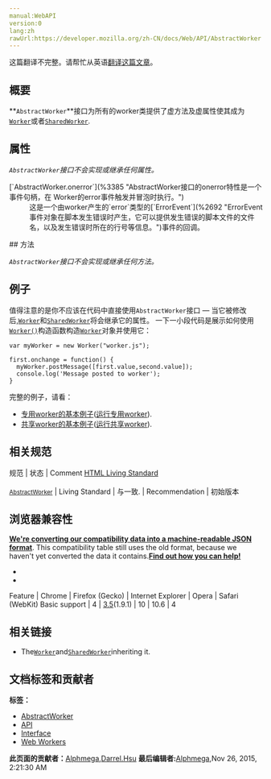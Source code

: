 ```yaml
---
manual:WebAPI
version:0
lang:zh
rawUrl:https://developer.mozilla.org/zh-CN/docs/Web/API/AbstractWorker
---
```




这篇翻译不完整。请帮忙从英语[翻译这篇文章](%3384 "")。





## 概要<a name="概要"></a>


**`AbstractWorker`**接口为所有的worker类提供了虚方法及虚属性使其成为[`Worker`](%3314 "Web Workers API 的 Worker 接口代表一个可以轻松创建的后台任务，并可以将消息发送回其创建者。创建一个工作程序只要简单的调用Worker() 构造函数，并指定一个要在工作线程中运行的脚本。")或者[`SharedWorker`](%3208 "Inherits properties from its parent, EventTarget, and implements properties from AbstractWorker.").


## 属性<a name="属性"></a>


<em>`AbstractWorker`</em><em>接口不会实现或继承任何属性。</em>

<dl><dt>[`AbstractWorker.onerror`](%3385 "AbstractWorker接口的onerror特性是一个事件句柄，在 Worker的error事件触发并冒泡时执行。")</dt><dd>这是一个由worker产生的`error`类型的[`ErrorEvent`](%2692 "ErrorEvent 事件对象在脚本发生错误时产生，它可以提供发生错误的脚本文件的文件名，以及发生错误时所在的行号等信息。")事件的回调。</dd></dl>
## 方法<a name="方法"></a>


<em>`AbstractWorker`</em><em>接口不会实现或继承任何方法。</em>


## 例子<a name="例子"></a>


值得注意的是你不应该在代码中直接使用`AbstractWorker`接口 — 当它被修改后,[`Worker`](%3314 "Web Workers API 的 Worker 接口代表一个可以轻松创建的后台任务，并可以将消息发送回其创建者。创建一个工作程序只要简单的调用Worker() 构造函数，并指定一个要在工作线程中运行的脚本。")和[`SharedWorker`](%3208 "Inherits properties from its parent, EventTarget, and implements properties from AbstractWorker.")将会继承它的属性。 一下一小段代码是展示如何使用[`Worker()`](%3386 "Worker() 构造函数创建一个 Worker 对象，该对象执行指定的URL脚本。这个脚本必须遵守 同源策略 。")构造函数构造[`Worker`](%3314 "Web Workers API 的 Worker 接口代表一个可以轻松创建的后台任务，并可以将消息发送回其创建者。创建一个工作程序只要简单的调用Worker() 构造函数，并指定一个要在工作线程中运行的脚本。")对象并使用它：


```
var myWorker = new Worker("worker.js");

first.onchange = function() {
  myWorker.postMessage([first.value,second.value]);
  console.log('Message posted to worker');
}
```


完整的例子，请看：


* [专用worker的基本例子](%3387 "")([运行专用worker](%3388 "")).
* [共享worker的基本例子](%3389 "")([运行共享worker](%3390 "")).

## 相关规范<a name="相关规范"></a>
规范 | 状态 | Comment 
[HTML Living Standard<br></br><small>AbstractWorker</small>](%3391 "") | Living Standard | 与一致. 
 | Recommendation | 初始版本 


## 浏览器兼容性<a name="浏览器兼容性"></a>


**[We&#39;re converting our compatibility data into a machine-readable JSON format](%3344 "")**. This compatibility table still uses the old format, because we haven&#39;t yet converted the data it contains.**[Find out how you can help!](%3392 "")**


* 
* 
Feature | Chrome | Firefox (Gecko) | Internet Explorer | Opera | Safari (WebKit) 
Basic support | 4 | [3.5](%3393 "Released on 2009-06-30.")(1.9.1) | 10 | 10.6 | 4 





## 相关链接<a name="相关链接"></a>

* The[`Worker`](%3314 "Web Workers API 的 Worker 接口代表一个可以轻松创建的后台任务，并可以将消息发送回其创建者。创建一个工作程序只要简单的调用Worker() 构造函数，并指定一个要在工作线程中运行的脚本。")and[`SharedWorker`](%3208 "Inherits properties from its parent, EventTarget, and implements properties from AbstractWorker.")inheriting it.







## 文档标签和贡献者
**标签：**
* [AbstractWorker](%3394 "")
* [API](%50 "")
* [Interface](%3380 "")
* [Web Workers](%3395 "")

**此页面的贡献者：**[Alphmega](%3396 ""),[Darrel.Hsu](%2522 "")
**最后编辑者:**[Alphmega](%3396 ""),<time>Nov 26, 2015, 2:21:30 AM</time>


